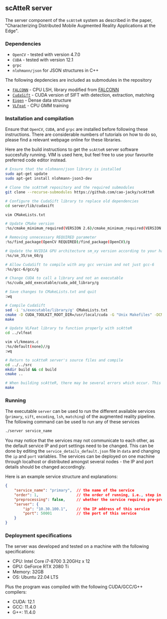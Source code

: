## scAtteR server

The server component of the `scAtteR` system as described in the paper, "Characterizing Distributed Mobile Augmented Reality Applications at the Edge".

### Dependencies

  - `OpenCV` - tested with version 4.7.0
  - `CUDA` - tested with version 12.1
  - `grpc`
  - `nlohmann/json` for JSON structures in C++


The following depdencies are included as submodules in the repository
  - [`FALCONN`](https://github.com/cao-jacky/FALCONN.git) - CPU LSH, library modified from [FALCONN](https://github.com/FALCONN-LIB/FALCONN)
  - [`CudaSift`](https://github.com/Celebrandil/CudaSift) - CUDA version of SIFT with detection, extraction, matching
  - [`Eigen`](https://github.com/eigenteam/eigen-git-mirror) - Dense data structure
  - [`VLFeat`](https://github.com/vlfeat/vlfeat) - CPU GMM training

### Installation and compilation

Ensure that `OpenCV`, `CUDA`, and `grpc` are installed before following these instructions. There are considerable numbers of tutorials on how to do so, please find a relevant webpage online for these libraries. 

Here are the build instructions to get the `scAtteR` server software succesfully running. VIM is used here, but feel free to use your favourite preferred code editor instead. 

```sh
# Ensure that the nlohmann/json library is installed
sudo apt-get update
sudo apt-get install nlohmann-json3-dev

# Clone the scAtteR repository and the required submodules
git clone --recurse-submodules https://github.com/cao-jacky/scAtteR

# Configure the CudaSift library to replace old dependencies
cd server/lib/cudasift 

vim CMakeLists.txt 

# Update CMake version
:%s/cmake_minimum_required(VERSION 2.6)/cmake_minimum_required(VERSION 3.22)/g 

# Removing unnecessary REQUIRED parameter
:%s/find_package(OpenCV REQUIRED)/find_package(OpenCV)/g 

# Update the NVIDIA GPU architecture sm_xy version according to your hardware https://arnon.dk/matching-sm-architectures-arch-and-gencode-for-various-nvidia-cards/
:%s/sm_35/sm_60/g 

# Allow CudaSift to compile with any gcc version and not just gcc-6
:%s/gcc-6/gcc/g 

# Change CUDA to call a library and not an executable
:%s/cuda_add_executable/cuda_add_library/g 

# Save changes to CMakeLists.txt and quit
:wq

# Compile CudaSift
sed -i 's/executable/library/g' CMakeLists.txt
cmake -D CUDA_TOOLKIT_ROOT_DIR=/usr/local/cuda -G "Unix Makefiles" -DCMAKE_BUILD_TYPE=Release .
make

# Update VLFeat library to function properly with scAtteR
cd ../vlfeat

vim vl/kmeans.c
:%s/default(none)//g
:wq

# Return to scAtteR server's source files and compile
cd ../../src
mkdir build && cd build
cmake ..

# When building scAtteR, there may be several errors which occur. This is due to incompatabilities between libraries or NVIDIA GPU hardware, and must be debugged accordingly. We apologise that there cannot be more help with this. 
make 

```
### Running
The executable `server` can be used to run the different available services (`primary`, `sift`, `encoding`, `lsh`, `matching`) of the augmented reality pipeline. The following command can be used to run any of these services

```sh
./server service_name
```

You may notice that the services may not communicate to each other, as the default service IP and port settings need to be changed. This can be done by editing the `service_details_default.json` file in `data` and changing the `ip` and `port` variables. The services can be deployed on one machine through localhost or distributed amongst several nodes - the IP and port details should be changed accordingly. 

Here is an example service structure and explanations:
```json
{
    "service_name": "primary",  // the name of the service
    "order": 1,                 // the order of running, i.e., step in the pipeline
    "preprocessing": false,     // whether the service requires pre-processing of data 
    "server": {
        "ip": "10.30.100.1",    // the IP address of this service 
        "port": 50001           // the port of this service
    }
}
```

### Deployment specifications

The server was developed and tested on a machine with the following specifications:

- CPU: Intel Core i7-8700 3.20GHz x 12
- GPU: GeForce RTX 2080 Ti
- Memory: 32GB
- OS: Ubuntu 22.04 LTS

Plus the program was compiled with the following CUDA/GCC/G++ compilers:

- CUDA: 12.1
- GCC: 11.4.0
- G++: 11.4.0




